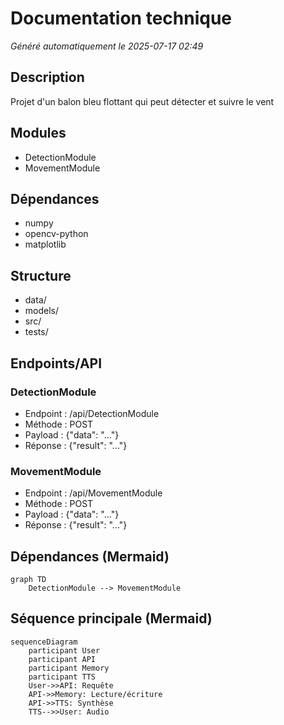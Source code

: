 # Documentation technique
*Généré automatiquement le 2025-07-17 02:49*

## Description
Projet d'un balon bleu flottant qui peut détecter et suivre le vent

## Modules
- DetectionModule
- MovementModule

## Dépendances
- numpy
- opencv-python
- matplotlib

## Structure
- data/
- models/
- src/
- tests/

## Endpoints/API
### DetectionModule
- Endpoint : /api/DetectionModule
- Méthode : POST
- Payload : {"data": "..."}
- Réponse : {"result": "..."}
### MovementModule
- Endpoint : /api/MovementModule
- Méthode : POST
- Payload : {"data": "..."}
- Réponse : {"result": "..."}

## Dépendances (Mermaid)
```mermaid
graph TD
    DetectionModule --> MovementModule
```

## Séquence principale (Mermaid)
```mermaid
sequenceDiagram
    participant User
    participant API
    participant Memory
    participant TTS
    User->>API: Requête
    API->>Memory: Lecture/écriture
    API->>TTS: Synthèse
    TTS-->>User: Audio
```
